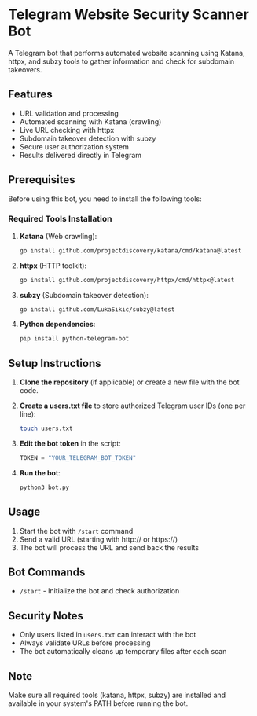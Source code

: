 
# Telegram Website Security Scanner Bot

A Telegram bot that performs automated website scanning using Katana, httpx, and subzy tools to gather information and check for subdomain takeovers.

## Features
- URL validation and processing
- Automated scanning with Katana (crawling)
- Live URL checking with httpx
- Subdomain takeover detection with subzy
- Secure user authorization system
- Results delivered directly in Telegram

## Prerequisites
Before using this bot, you need to install the following tools:

### Required Tools Installation

1. **Katana** (Web crawling):
   ```bash
   go install github.com/projectdiscovery/katana/cmd/katana@latest
   ```

2. **httpx** (HTTP toolkit):
   ```bash
   go install github.com/projectdiscovery/httpx/cmd/httpx@latest
   ```

3. **subzy** (Subdomain takeover detection):
   ```bash
   go install github.com/LukaSikic/subzy@latest
   ```

4. **Python dependencies**:
   ```bash
   pip install python-telegram-bot
   ```

## Setup Instructions

1. **Clone the repository** (if applicable) or create a new file with the bot code.

2. **Create a users.txt file** to store authorized Telegram user IDs (one per line):
   ```bash
   touch users.txt
   ```

3. **Edit the bot token** in the script:
   ```python
   TOKEN = "YOUR_TELEGRAM_BOT_TOKEN"
   ```

4. **Run the bot**:
   ```bash
   python3 bot.py
   ```

## Usage
1. Start the bot with `/start` command
2. Send a valid URL (starting with http:// or https://)
3. The bot will process the URL and send back the results

## Bot Commands
- `/start` - Initialize the bot and check authorization

## Security Notes
- Only users listed in `users.txt` can interact with the bot
- Always validate URLs before processing
- The bot automatically cleans up temporary files after each scan


## Note
Make sure all required tools (katana, httpx, subzy) are installed and available in your system's PATH before running the bot.
```
